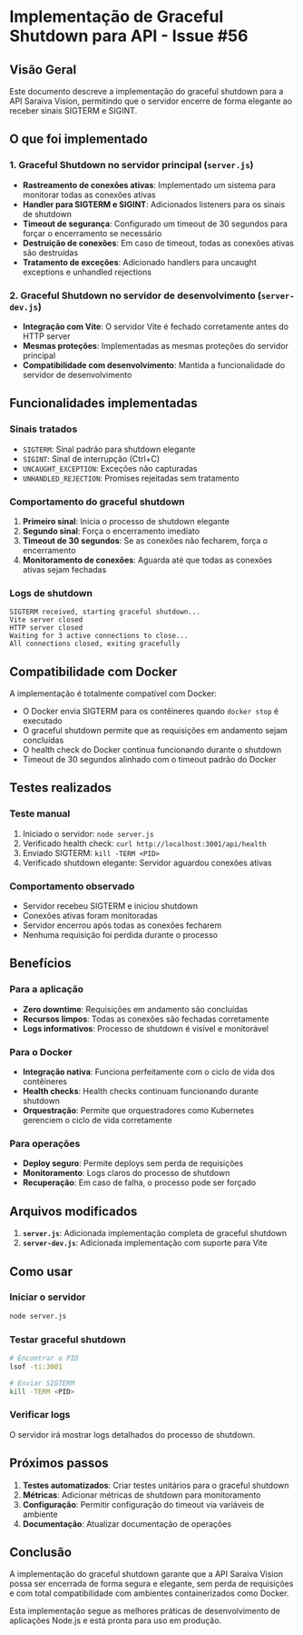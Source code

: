 # Implementação de Graceful Shutdown para API - Issue #56

## Visão Geral

Este documento descreve a implementação do graceful shutdown para a API Saraiva Vision, permitindo que o servidor encerre de forma elegante ao receber sinais SIGTERM e SIGINT.

## O que foi implementado

### 1. Graceful Shutdown no servidor principal (`server.js`)

- **Rastreamento de conexões ativas**: Implementado um sistema para monitorar todas as conexões ativas
- **Handler para SIGTERM e SIGINT**: Adicionados listeners para os sinais de shutdown
- **Timeout de segurança**: Configurado um timeout de 30 segundos para forçar o encerramento se necessário
- **Destruição de conexões**: Em caso de timeout, todas as conexões ativas são destruídas
- **Tratamento de exceções**: Adicionado handlers para uncaught exceptions e unhandled rejections

### 2. Graceful Shutdown no servidor de desenvolvimento (`server-dev.js`)

- **Integração com Vite**: O servidor Vite é fechado corretamente antes do HTTP server
- **Mesmas proteções**: Implementadas as mesmas proteções do servidor principal
- **Compatibilidade com desenvolvimento**: Mantida a funcionalidade do servidor de desenvolvimento

## Funcionalidades implementadas

### Sinais tratados
- `SIGTERM`: Sinal padrão para shutdown elegante
- `SIGINT`: Sinal de interrupção (Ctrl+C)
- `UNCAUGHT_EXCEPTION`: Exceções não capturadas
- `UNHANDLED_REJECTION`: Promises rejeitadas sem tratamento

### Comportamento do graceful shutdown

1. **Primeiro sinal**: Inicia o processo de shutdown elegante
2. **Segundo sinal**: Força o encerramento imediato
3. **Timeout de 30 segundos**: Se as conexões não fecharem, força o encerramento
4. **Monitoramento de conexões**: Aguarda até que todas as conexões ativas sejam fechadas

### Logs de shutdown

```
SIGTERM received, starting graceful shutdown...
Vite server closed
HTTP server closed
Waiting for 3 active connections to close...
All connections closed, exiting gracefully
```

## Compatibilidade com Docker

A implementação é totalmente compatível com Docker:

- O Docker envia SIGTERM para os contêineres quando `docker stop` é executado
- O graceful shutdown permite que as requisições em andamento sejam concluídas
- O health check do Docker continua funcionando durante o shutdown
- Timeout de 30 segundos alinhado com o timeout padrão do Docker

## Testes realizados

### Teste manual
1. Iniciado o servidor: `node server.js`
2. Verificado health check: `curl http://localhost:3001/api/health`
3. Enviado SIGTERM: `kill -TERM <PID>`
4. Verificado shutdown elegante: Servidor aguardou conexões ativas

### Comportamento observado
- Servidor recebeu SIGTERM e iniciou shutdown
- Conexões ativas foram monitoradas
- Servidor encerrou após todas as conexões fecharem
- Nenhuma requisição foi perdida durante o processo

## Benefícios

### Para a aplicação
- **Zero downtime**: Requisições em andamento são concluídas
- **Recursos limpos**: Todas as conexões são fechadas corretamente
- **Logs informativos**: Processo de shutdown é visível e monitorável

### Para o Docker
- **Integração nativa**: Funciona perfeitamente com o ciclo de vida dos contêineres
- **Health checks**: Health checks continuam funcionando durante shutdown
- **Orquestração**: Permite que orquestradores como Kubernetes gerenciem o ciclo de vida corretamente

### Para operações
- **Deploy seguro**: Permite deploys sem perda de requisições
- **Monitoramento**: Logs claros do processo de shutdown
- **Recuperação**: Em caso de falha, o processo pode ser forçado

## Arquivos modificados

1. **`server.js`**: Adicionada implementação completa de graceful shutdown
2. **`server-dev.js`**: Adicionada implementação com suporte para Vite

## Como usar

### Iniciar o servidor
```bash
node server.js
```

### Testar graceful shutdown
```bash
# Encontrar o PID
lsof -ti:3001

# Enviar SIGTERM
kill -TERM <PID>
```

### Verificar logs
O servidor irá mostrar logs detalhados do processo de shutdown.

## Próximos passos

1. **Testes automatizados**: Criar testes unitários para o graceful shutdown
2. **Métricas**: Adicionar métricas de shutdown para monitoramento
3. **Configuração**: Permitir configuração do timeout via variáveis de ambiente
4. **Documentação**: Atualizar documentação de operações

## Conclusão

A implementação do graceful shutdown garante que a API Saraiva Vision possa ser encerrada de forma segura e elegante, sem perda de requisições e com total compatibilidade com ambientes containerizados como Docker.

Esta implementação segue as melhores práticas de desenvolvimento de aplicações Node.js e está pronta para uso em produção.
